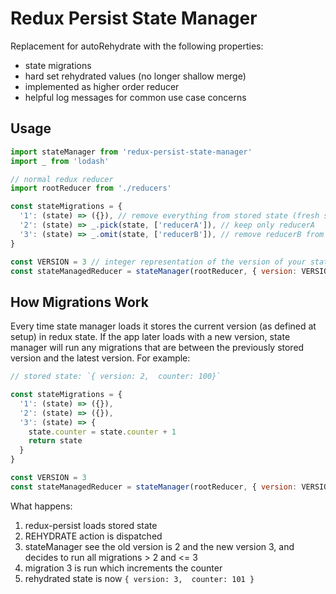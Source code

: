 # Redux Persist State Manager
Replacement for autoRehydrate with the following properties:
- state migrations
- hard set rehydrated values (no longer shallow merge)
- implemented as higher order reducer
- helpful log messages for common use case concerns

## Usage
```js
import stateManager from 'redux-persist-state-manager'
import _ from 'lodash'

// normal redux reducer
import rootReducer from './reducers'

const stateMigrations = {
  '1': (state) => ({}), // remove everything from stored state (fresh start)
  '2': (state) => _.pick(state, ['reducerA']), // keep only reducerA
  '3': (state) => _.omit(state, ['reducerB']), // remove reducerB from state
}

const VERSION = 3 // integer representation of the version of your state
const stateManagedReducer = stateManager(rootReducer, { version: VERSION }, stateMigrations)
```

## How Migrations Work
Every time state manager loads it stores the current version (as defined at setup) in redux state. If the app later loads with a new version, state manager will run any migrations that are between the previously stored version and the latest version. For example:
```js
// stored state: `{ version: 2,  counter: 100}`

const stateMigrations = {
  '1': (state) => ({}),
  '2': (state) => ({}),
  '3': (state) => { 
    state.counter = state.counter + 1
    return state
  }
}

const VERSION = 3
const stateManagedReducer = stateManager(rootReducer, { version: VERSION }, stateMigrations)
```
What happens:  
1. redux-persist loads stored state  
2. REHYDRATE action is dispatched  
3. stateManager see the old version is 2 and the new version 3, and decides to run all migrations > 2 and <= 3  
4. migration 3 is run which increments the counter  
5. rehydrated state is now `{ version: 3,  counter: 101 }`  
